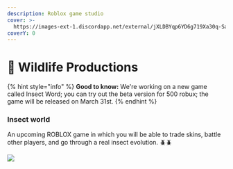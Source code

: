 ```yaml
---
description: Roblox game studio
cover: >-
  https://images-ext-1.discordapp.net/external/jXLDBYqp6YD6g719Xa30q-SaZ35znsFEXhoGDrkfuTo/%3Fwidth%3D691%26height%3D389/https/media.discordapp.net/attachments/949691626605928448/950088880869216266/Png.png?width=560&height=315
coverY: 0
---
```


# 🌿 Wildlife Productions



{% hint style="info" %}
**Good to know:** We're working on a new game called Insect Word; you can try out the beta version for 500 robux; the game will be released on March 31st.
{% endhint %}

### Insect world

An upcoming ROBLOX game in which you will be able to trade skins, battle other players, and go through a real insect evolution. 🪲🪲

![](https://media.discordapp.net/attachments/860666367535349780/948555653025234994/unknown.png?width=1025\&height=440)
